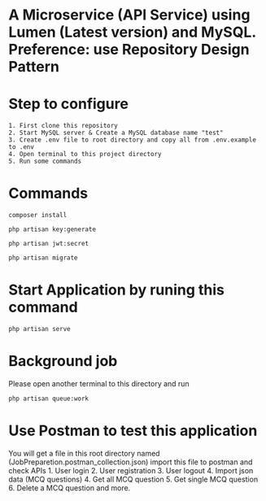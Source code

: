 # A Microservice (API Service) using Lumen (Latest version) and MySQL. Preference: use Repository Design Pattern

# Step to configure

    1. First clone this repository
    2. Start MySQL server & Create a MySQL database name "test"
    3. Create .env file to root directory and copy all from .env.example to .env
    4. Open terminal to this project directory
    5. Run some commands

# Commands

    composer install

    php artisan key:generate

    php artisan jwt:secret

    php artisan migrate

# Start Application by runing this command
    
    php artisan serve

# Background job
Please open another terminal to this directory and run
    
    php artisan queue:work


# Use Postman to test this application
You will get a file in this root directory named (JobPreparetion.postman_collection.json) import this file to postman and check APIs
    1. User login
    2. User registration
    3. User logout
    4. Import json data (MCQ questions)
    4. Get all MCQ question
    5. Get single MCQ question
    6. Delete a MCQ question and more.
